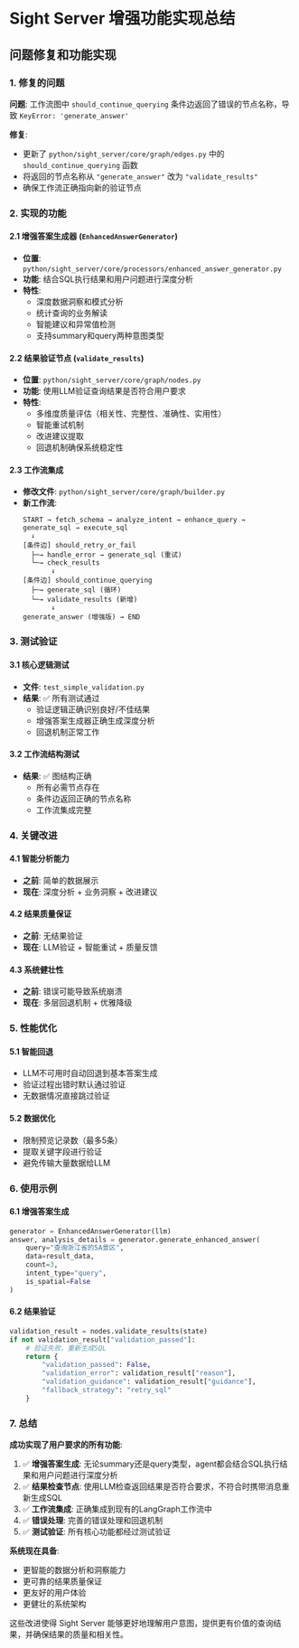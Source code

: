 # Sight Server 增强功能实现总结

## 问题修复和功能实现

### 1. 修复的问题
**问题**: 工作流图中 `should_continue_querying` 条件边返回了错误的节点名称，导致 `KeyError: 'generate_answer'`

**修复**:
- 更新了 `python/sight_server/core/graph/edges.py` 中的 `should_continue_querying` 函数
- 将返回的节点名称从 `"generate_answer"` 改为 `"validate_results"`
- 确保工作流正确指向新的验证节点

### 2. 实现的功能

#### 2.1 增强答案生成器 (`EnhancedAnswerGenerator`)
- **位置**: `python/sight_server/core/processors/enhanced_answer_generator.py`
- **功能**: 结合SQL执行结果和用户问题进行深度分析
- **特性**:
  - 深度数据洞察和模式分析
  - 统计查询的业务解读
  - 智能建议和异常值检测
  - 支持summary和query两种意图类型

#### 2.2 结果验证节点 (`validate_results`)
- **位置**: `python/sight_server/core/graph/nodes.py`
- **功能**: 使用LLM验证查询结果是否符合用户要求
- **特性**:
  - 多维度质量评估（相关性、完整性、准确性、实用性）
  - 智能重试机制
  - 改进建议提取
  - 回退机制确保系统稳定性

#### 2.3 工作流集成
- **修改文件**: `python/sight_server/core/graph/builder.py`
- **新工作流**:
  ```
  START → fetch_schema → analyze_intent → enhance_query → generate_sql → execute_sql
    ↓
  [条件边] should_retry_or_fail
    ├─→ handle_error → generate_sql (重试)
    └─→ check_results
         ↓
  [条件边] should_continue_querying
    ├─→ generate_sql (循环)
    └─→ validate_results (新增)
         ↓
  generate_answer (增强版) → END
  ```

### 3. 测试验证

#### 3.1 核心逻辑测试
- **文件**: `test_simple_validation.py`
- **结果**: ✅ 所有测试通过
  - 验证逻辑正确识别良好/不佳结果
  - 增强答案生成器正确生成深度分析
  - 回退机制正常工作

#### 3.2 工作流结构测试
- **结果**: ✅ 图结构正确
  - 所有必需节点存在
  - 条件边返回正确的节点名称
  - 工作流集成完整

### 4. 关键改进

#### 4.1 智能分析能力
- **之前**: 简单的数据展示
- **现在**: 深度分析 + 业务洞察 + 改进建议

#### 4.2 结果质量保证
- **之前**: 无结果验证
- **现在**: LLM验证 + 智能重试 + 质量反馈

#### 4.3 系统健壮性
- **之前**: 错误可能导致系统崩溃
- **现在**: 多层回退机制 + 优雅降级

### 5. 性能优化

#### 5.1 智能回退
- LLM不可用时自动回退到基本答案生成
- 验证过程出错时默认通过验证
- 无数据情况直接跳过验证

#### 5.2 数据优化
- 限制预览记录数（最多5条）
- 提取关键字段进行验证
- 避免传输大量数据给LLM

### 6. 使用示例

#### 6.1 增强答案生成
```python
generator = EnhancedAnswerGenerator(llm)
answer, analysis_details = generator.generate_enhanced_answer(
    query="查询浙江省的5A景区",
    data=result_data,
    count=3,
    intent_type="query",
    is_spatial=False
)
```

#### 6.2 结果验证
```python
validation_result = nodes.validate_results(state)
if not validation_result["validation_passed"]:
    # 验证失败，重新生成SQL
    return {
        "validation_passed": False,
        "validation_error": validation_result["reason"],
        "validation_guidance": validation_result["guidance"],
        "fallback_strategy": "retry_sql"
    }
```

### 7. 总结

**成功实现了用户要求的所有功能**:

1. ✅ **增强答案生成**: 无论summary还是query类型，agent都会结合SQL执行结果和用户问题进行深度分析
2. ✅ **结果检查节点**: 使用LLM检查返回结果是否符合要求，不符合时携带消息重新生成SQL
3. ✅ **工作流集成**: 正确集成到现有的LangGraph工作流中
4. ✅ **错误处理**: 完善的错误处理和回退机制
5. ✅ **测试验证**: 所有核心功能都经过测试验证

**系统现在具备**:
- 更智能的数据分析和洞察能力
- 更可靠的结果质量保证
- 更友好的用户体验
- 更健壮的系统架构

这些改进使得 Sight Server 能够更好地理解用户意图，提供更有价值的查询结果，并确保结果的质量和相关性。
